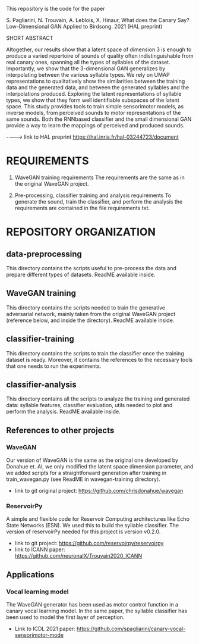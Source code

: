 This repository is the code for the paper 

S. Pagliarini, N. Trouvain, A. Leblois, X. Hinaur, What does the Canary Say? Low-Dimensional GAN
Applied to Birdsong. 2021 (HAL preprint)

SHORT ABSTRACT

Altogether, our results show that a latent space
of dimension 3 is enough to produce a varied repertoire of sounds
of quality often indistinguishable from real canary ones, spanning
all the types of syllables of the dataset. Importantly, we show
that the 3-dimensional GAN generalizes by interpolating between
the various syllable types. We rely on UMAP representations to
qualitatively show the similarities between the training data and
the generated data, and between the generated syllables and the
interpolations produced. Exploring the latent representations of
syllable types, we show that they form well identifiable subspaces
of the latent space. This study provides tools to train simple
sensorimotor models, as inverse models, from perceived sounds
to motor representations of the same sounds. Both the RNNbased classifier and the small dimensional GAN provide a way
to learn the mappings of perceived and produced sounds.

----> link to HAL preprint https://hal.inria.fr/hal-03244723/document

# REQUIREMENTS
1) WaveGAN training requirements
The requirements are the same as in the original WaveGAN project.

2) Pre-processing, classifier training and analysis requirements
To generate the sound, train the classifier, and perform the analysis the requirements are contained in the file requirements txt.



# REPOSITORY ORGANIZATION
## data-preprocessing
This directory contains the scripts useful to pre-process the data and prepare different types of datasets. ReadME available inside.

## WaveGAN training
This directory contains the scripts needed to train the generative adversarial network, mainly taken from the original WaveGAN project (reference below, and inside the directory). ReadME available inside.

## classifier-training
This directory contains the scripts to train the classifier once the training dataset is ready. Moreover, it contains the references to the necessary tools that one needs to run the experiments.

## classifier-analysis
This directory contains all the scripts to analyze the training and generated data: syllable features, classifier evaluation, utils needed to plot and perform the analysis. ReadME available inside.

## References to other projects 
### WaveGAN
Our version of WaveGAN is the same as the original one developed by Donahue et. Al, we only modified the latent space dimension parameter, and we added scripts for a straightforward generation after training in train_wavegan.py (see ReadME in wavegan-training directory).
- link to git original project: https://github.com/chrisdonahue/wavegan

### ReservoirPy
A simple and flexible code for Reservoir Computing architectures like Echo State Networks (ESN). We used this to build the syllable classifier. The version of reservoirPy needed for this project is version v0.2.0.
- link to git project: https://github.com/reservoirpy/reservoirpy
- link to ICANN paper: https://github.com/neuronalX/Trouvain2020_ICANN

## Applications
### Vocal learning model
The WaveGAN generator has been used as motor control function in a canary vocal learning model. In the same paper, the syllable classifier has been used to model the first layer of perception.
- Link to ICDL 2021 paper: https://github.com/spagliarini/canary-vocal-sensorimotor-mode
